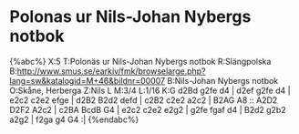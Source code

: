 # Polonas ur Nils-Johan Nybergs notbok

{%abc%}
X:5
T:Polonäs ur Nils-Johan Nybergs notbok
R:Slängpolska
B:http://www.smus.se/earkiv/fmk/browselarge.php?lang=sw&katalogid=M+46&bildnr=00007
B:Nils-Johan Nybergs notbok
O:Skåne, Herberga
Z:Nils L
M:3/4
L:1/16
K:G
d2Bd g2fe d4 | d2ef g2fe d4 | e2c2 c2e2 efge | d2B2 B2d2 defd |
c2B2 c2e2 a2c2 | B2AG A8 :: A2D2 D2F2 A2c2 | c2BA BcdB G4 |
e2c2 c2e2 e2g2 | g2fe fgaf d4 | B2d2 g2b2 a2g2 | f2ga g4 G4 :|
{%endabc%}
